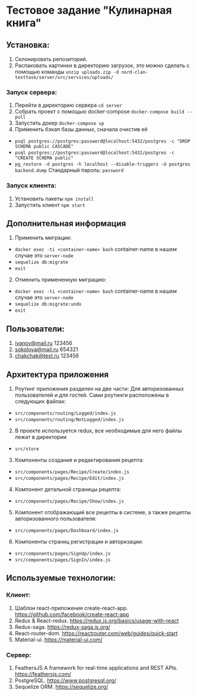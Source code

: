 # Тестовое задание "Кулинарная книга"

## Установка: 

1. Склонировать репозиторий. 
2. Распаковать картинки в директорию загрузок, это можно сделать с помощью команды 
  ```unzip uploads.zip -d nord-clan-testtask/server/src/services/uploads/```

### Запуск сервера:

1. Перейти в директорию сервера
  ```cd server```
2. Собрать проект с помощью docker-compose
  ```docker-compose build --pull```
3. Запустить докер
  ```docker-compose up```
4. Применить бэкап базы данных, сначала очистив её
  - ``` psql postgres://postgres:password@localhost:5432/postgres -c "DROP SCHEMA public CASCADE" ```
  - ``` psql postgres://postgres:password@localhost:5432/postgres -c "CREATE SCHEMA public" ```
  - ``` pg_restore -d postgres -h localhost --disable-triggers -U postgres backend.dump ```
  Стандарный пароль: ```password```

### Запуск клиента:

1. Установить пакеты
  ```npm install```
2. Запустить клиент
  ```npm start```
  
## Дополнительная информация

1. Применить миграции:
  - ``` docker exec -ti <container-name> bash ``` container-name в нашем случае это ```server-node```
  - ``` sequelize db:migrate ```
  - ``` exit ```
2. Отменить примененную миграцию:
  - ``` docker exec -ti <container-name> bash ``` container-name в нашем случае это ```server-node```
  - ``` sequelize db:migrate:undo ```
  - ``` exit ```
  
## Пользователи:

1. ivanov@mail.ru 123456
2. sokolova@mail.ru 654321
3. chakchak@test.ru 123456

## Архитектура приложения

1. Роутинг приложения разделен на две части: Для авторизованных пользователей и для гостей. Сами роутинги расположены в следующих файлах:
  - `src/components/routing/Logged/index.js`
  - `src/components/routing/NotLogged/index.js`

2. В проекте используется redux, все необходимые для него файлы лежат в директории
  - `src/store`

3. Компоненты создания и редактирования рецепта:
  - `src/components/pages/Recipe/Create/index.js`
  - `src/components/pages/Recipe/Edit/index.js`
  
4. Компонент детальной страницы рецепта:
  - `src/components/pages/Recipe/Show/index.js`
  
5. Компонент отображающий все рецепты в системе, а также рецепты авторизованного пользователя:
  - `src/components/pages/Dashboard/index.js`
 
6. Компоненты страниц регистрации и авторизации:
  - `src/components/pages/SignUp/index.js`
  - `src/components/pages/SignIn/index.js`
  
## Используемые технологии:

### Клиент:

1. Шаблон react-приложения create-react-app. https://github.com/facebook/create-react-app
2. Redux & React-redux. https://redux.js.org/basics/usage-with-react
3. Redux-saga. https://redux-saga.js.org/
4. React-router-dom. https://reactrouter.com/web/guides/quick-start
5. Material-ui. https://material-ui.com/

### Сервер:

1. FeathersJS A framework for real-time applications and REST APIs. https://feathersjs.com/
2. PostgreSQL. https://www.postgresql.org/
3. Sequelize ORM. https://sequelize.org/

